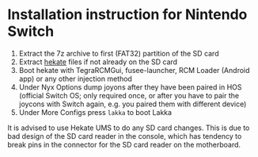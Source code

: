 # Installation instruction for Nintendo Switch

1. Extract the 7z archive to first (FAT32) partition of the SD card
2. Extract [hekate](https://github.com/CTCaer/hekate/releases/download/v5.5.6/hekate_ctcaer_5.5.6_Nyx_1.0.3.zip) files if not already on the SD card
3. Boot hekate with TegraRCMGui, fusee-launcher, RCM Loader (Android app) or any other injection method
4. Under Nyx Options dump joyons after they have been paired in HOS (official Switch OS; only required once, or after you have to pair the joycons with Switch again, e.g. you paired them with different device)
5. Under More Configs press `lakka` to boot Lakka

It is advised to use Hekate UMS to do any SD card changes. This is due to bad design of the SD card reader in the console, which has tendency to break pins in the connector for the SD card reader on the motherboard.